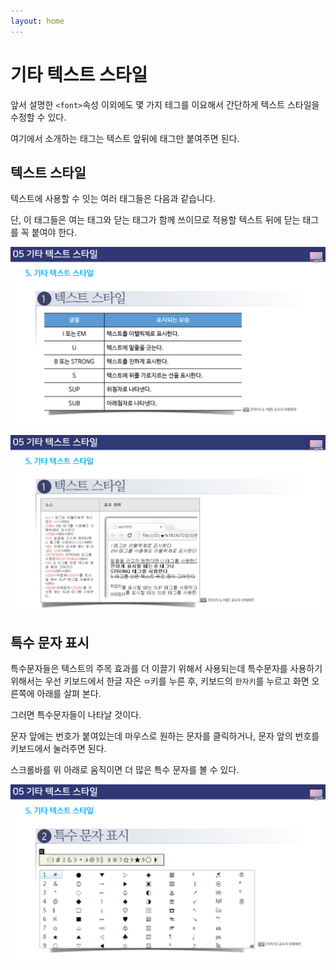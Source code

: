 ```yaml
---
layout: home
---
```


# 기타 텍스트 스타일

앞서 설명한 `<font>`속성 이외에도 몇 가지 테그를 이요해서 간단하게 텍스트 스타일을 수정할 수 있다.

여기에서 소개하는 태그는 텍스트 앞뒤에 태그만 붙여주면 된다.



## 텍스트 스타일

텍스트에 사용할 수 잇는 여러 태그들은 다음과 같습니다.

단, 이 태그들은 여는 태그와 닫는 태그가 함께 쓰이므로 적용할 텍스트 뒤에 닫는 태그를 꼭 붙여야 한다.





![html502_32](./img/html502_32.png)





![html502_33](./img/html502_33.png)



## 특수 문자 표시

특수문자들은 텍스트의 주목 효과를 더 이끌기 위해서 사용되는데 특수문자를 사용하기 위해서는 우선 키보드에서 한글 자은 `ㅁ`키를 누른 후, 키보드의 `한자키`를 누르고 화면 오른쪽에 아래를 살펴 본다.

그러면 특수문자들이 나타날 것이다.

문자 앞에는 번호가 붙여있는데 마우스로 원하는 문자를 클릭하거나, 문자 앞의 번호를 키보드에서 눌러주면 된다.

스크롤바를 위 아래로 움직이면 더 많은 특수 문자를 볼 수 있다.





![html502_35](./img/html502_35.png)